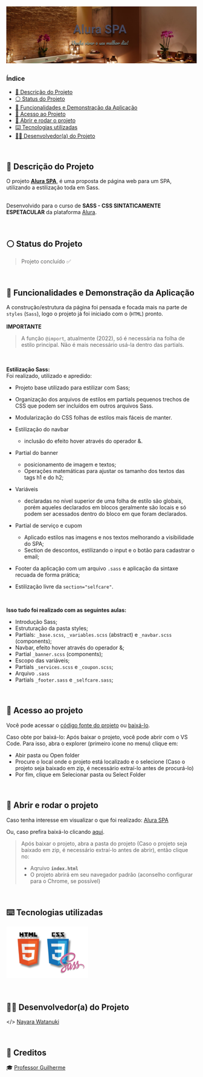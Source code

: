 <h1 align="center">
  <img alt="Alura SPA" src="https://raw.githubusercontent.com/nayarawatanuki/sass__alura-spa/main/src/assets/img/readme/Alura-spa__cover.png#vitrinedev"/>
</h1>

### Índice

* [:pencil: Descrição do Projeto](#pencil-descrição-do-projeto)
* [:white_circle: Status do Projeto](#white_circle-status-do-projeto)
* [:hammer: Funcionalidades e Demonstração da Aplicação](#hammer-funcionalidades-e-demonstração-da-aplicação)
* [:open_file_folder: Acesso ao Projeto](#open_file_folder-acesso-ao-projeto)
* [:rocket: Abrir e rodar o projeto](#rocket-abrir-e-rodar-o-projeto)
* [:keyboard: Tecnologias utilizadas](#keyboard-tecnologias-utilizadas)
* [:woman_technologist: Desenvolvedor(a) do Projeto](#woman_technologist-desenvolvedora-do-projeto)

</br>

## :pencil: Descrição do Projeto
O projeto **[Alura SPA](https://nayarawatanuki.github.io/sass__alura-spa/)**, é uma proposta de página web para um SPA, utilizando a estilização toda em Sass. 

</br>Desenvolvido para o curso de **SASS - CSS SINTATICAMENTE ESPETACULAR** da plataforma [Alura](https://www.alura.com.br/).

</br>

## :white_circle: Status do Projeto
> Projeto concluído :white_check_mark:

</br>

## :hammer: Funcionalidades e Demonstração da Aplicação
A construção/estrutura da página foi pensada e focada mais na parte de `styles` (`Sass`), logo o projeto já foi iniciado com o (`HTML`) pronto. 
</br></br>
**IMPORTANTE** </br>
> A função `@import`, atualmente (2022), só é necessária na folha de estilo principal. Não é mais necessário usá-la dentro das partials.

</br></br>
**Estilização Sass:**</br>
Foi realizado, utilizado e apredido: 
- Projeto base utilizado para estilizar com Sass;

- Organização dos arquivos de estilos em partials 
  pequenos trechos de CSS que podem ser incluídos em outros arquivos Sass.
  
- Modularização do CSS
  folhas de estilos mais fáceis de manter.
  
- Estilização do navbar 
  - inclusão do efeito hover através do operador &.
  
- Partial do banner
  - posicionamento de imagem e textos;
  - Operações matemáticas para ajustar os tamanho dos textos das tags h1 e do h2;

- Variáveis 
  - declaradas no nível superior de uma folha de estilo são globais, porém aqueles declarados em blocos geralmente são locais e só podem ser acessados dentro do bloco em que foram declarados.

- Partial de serviço e cupom
  - Aplicado estilos nas imagens e nos textos melhorando a visibilidade do SPA;
  - Section de descontos, estilizando o input e o botão para cadastrar o email;

- Footer da aplicação com um arquivo `.sass` e aplicação da sintaxe recuada de forma prática;

- Estilização livre da `section="selfcare"`.


</br>

**Isso tudo foi realizado com as seguintes aulas:** 
- Introdução Sass;
- Estruturação da pasta styles;
- Partials: `_base.scss`, `_variables.scss` (abstract) e `_navbar.scss` (components);
- Navbar, efeito hover através do operador &;
- Partial `_banner.scss` (components);
- Escopo das variáveis;
- Partials `_services.scss` e `_coupon.scss`;
- Arquivo `.sass`
- Partials `_footer.sass` e `_selfcare.sass`;


</br>

## :open_file_folder: Acesso ao projeto
Você pode acessar o [código fonte do projeto](https://github.com/nayarawatanuki/sass__alura-spa) ou 
[baixá-lo](https://github.com/nayarawatanuki/sass__alura-spa/archive/refs/heads/main.zip).

Caso obte por baixá-lo: 
Após baixar o projeto, você pode abrir com o VS Code. Para isso, abra o explorer (primeiro icone no menu) clique em:
- Abir pasta ou Open folder
- Procure o local onde o projeto está localizado e o selecione (Caso o projeto seja baixado em zip, é necessário extraí-lo antes de procurá-lo)
- Por fim, clique em Selecionar pasta ou Select Folder

</br>

## :rocket: Abrir e rodar o projeto
Caso tenha interesse em visualizar o que foi realizado: [Alura SPA](https://nayarawatanuki.github.io/sass__alura-spa/) 

Ou, caso prefira baixá-lo clicando [aqui](https://github.com/nayarawatanuki/sass__alura-spa/archive/refs/heads/main.zip).

> Após baixar o projeto, abra a pasta do projeto (Caso o projeto seja baixado em zip, é necessário extraí-lo antes de abrir), então clique no:
> - Aqruivo **``index.html``**
> - O projeto abrirá em seu navegador padrão (aconselho configurar para o Chrome, se possível)

</br>

## :keyboard: Tecnologias utilizadas
![HTML + CSS + SASS/SCSS](https://raw.githubusercontent.com/nayarawatanuki/sass__alura-spa/main/src/assets/img/readme/html-css-sass.PNG)</br>

</br>

## :woman_technologist: Desenvolvedor(a) do Projeto
</> [Nayara Watanuki](https://github.com/nayarawatanuki)

</br>

## :star2: Creditos
:mortar_board: [Professor Guilherme](https://github.com/guilhermeonrails)
